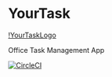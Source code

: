 # YourTask

[!YourTaskLogo](https://github.com/MindInitiatives/YourTask/blob/master/app/src/main/res/drawable-hdpi/task_icon.png)

Office Task Management App

[![CircleCI](https://circleci.com/gh/MindInitiatives/YourTask.svg?style=shield)](https://circleci.com/gh/MindInitiatives/YourTask)
